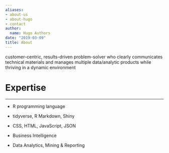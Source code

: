 ```yaml
---
aliases:
- about-us
- about-hugo
- contact
author:
  name: Hugo Authors
date: "2019-03-09"
title: About
---
```



customer-centric, results-driven problem-solver who clearly communicates technical materials and manages multiple data/analytic products while thriving in a dynamic environment

# Expertise  

--------------------------------------------------------------------------------

- R programming language  

- tidyverse, R Markdown, Shiny  

- CSS, HTML, JavaScript, JSON  

- Business Intelligence  

- Data Analytics, Mining & Reporting 
